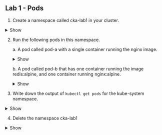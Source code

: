 ## Lab 1 - Pods

1. Create a namespace called cka-lab1 in your cluster.

<details><summary>Show</summary>
<p>

```bash
kubectl create namespace cka-lab1
```

</p>
</details>

2. Run the following pods in this namespace.

    a. A pod called pod-a with a single container running the nginx image. 
    
    <details><summary>Show</summary>
    <p>
    
    ```bash
    k run pod-a --image=nginx --namespace=cka-lab1
    ```
    
    </p>
    </details>
     
    b. A pod called pod-b that has one container running the image redis:alpine, and one container running nginx:alpine. 
      
    <details><summary>Show</summary>
    <p>
    
    ```bash
    kubectl  run pod-b --image=nginx:alpine --dry-run=client -o yaml > pod-b.yaml
    ```
    
    </p>
    </details>

3. Write down the output of `kubectl get pods` for the kube-system namespace.
<details><summary>Show</summary>
<p>
    
```bash
kubectl get pods --namespace kube-system
```
</p>
</details>

4. Delete the namespace cka-lab1


<details><summary>Show</summary>
<p>
    
```bash
kubectl delete ns cka-lab1
```
</p>
</details>
